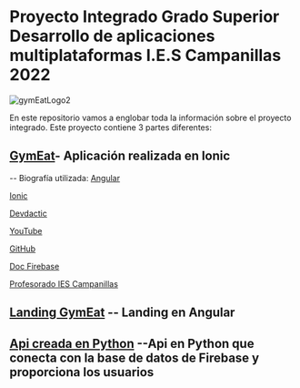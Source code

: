 # Proyecto Integrado Grado Superior Desarrollo de aplicaciones multiplataformas   I.E.S Campanillas 2022

![gymEatLogo2](https://user-images.githubusercontent.com/72436145/174495268-c270790d-0901-4ecf-9d24-879a89713325.png)


En este repositorio vamos a englobar toda la información sobre el proyecto integrado. Este proyecto contiene 3 partes diferentes:

  
## [GymEat](https://github.com/Jesus-GR/AppIonicGymAndEat)- Aplicación realizada en Ionic
-- Biografía utilizada:
  [Angular](https://angular.io/)
  
  [Ionic](https://ionicframework.com/)
  
  [Devdactic](https://devdactic.com/)
  
  [YouTube](https://www.youtube.com/)
  
  [GitHub](https://github.com)
  
  [Doc Firebase](https://firebase.google.com/)
  
  [Profesorado IES Campanillas](https://github.com/IESCampanillas)

## [Landing GymEat](https://github.com/Jesus-GR/gymEatLanding) -- Landing en Angular

## [Api creada en Python](https://github.com/Jesus-GR/API-PYTHON) --Api en Python que conecta con la base de datos de Firebase y proporciona los usuarios
